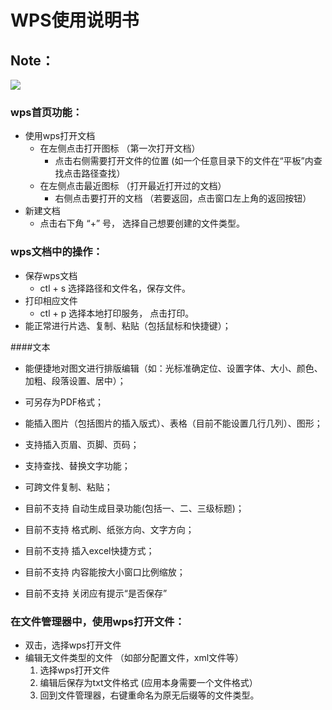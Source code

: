 # WPS使用说明书
## Note：  

![](https://github.com/openthos/community-analysis/blob/master/pic/using-instractions-pic/wps.png)

### wps首页功能：  
- 使用wps打开文档
  - 在左侧点击打开图标   （第一次打开文档）
    - 点击右侧需要打开文件的位置   (如一个任意目录下的文件在“平板”内查找点击路径查找）
  - 在左侧点击最近图标   （打开最近打开过的文档）
    - 右侧点击要打开的文档   （若要返回，点击窗口左上角的返回按钮）
- 新建文档
  - 点击右下角 “+” 号， 选择自己想要创建的文件类型。

### wps文档中的操作：  
- 保存wps文档  
  - ctl + s 选择路径和文件名，保存文件。  
- 打印相应文件  
  - ctl + p 选择本地打印服务， 点击打印。
- 能正常进行片选、复制、粘贴（包括鼠标和快捷键）；

####文本

- 能便捷地对图文进行排版编辑（如：光标准确定位、设置字体、大小、颜色、加粗、段落设置、居中）；
- 可另存为PDF格式；
- 能插入图片（包括图片的插入版式）、表格（目前不能设置几行几列）、图形；
- 支持插入页眉、页脚、页码；
- 支持查找、替换文字功能；
- 可跨文件复制、粘贴；


- 目前不支持 自动生成目录功能(包括一、二、三级标题)；
- 目前不支持 格式刷、纸张方向、文字方向；
- 目前不支持 插入excel快捷方式；
- 目前不支持 内容能按大小窗口比例缩放；
- 目前不支持 关闭应有提示“是否保存”

### 在文件管理器中，使用wps打开文件：  
- 双击，选择wps打开文件  
- 编辑无文件类型的文件   （如部分配置文件，xml文件等）
  1. 选择wps打开文件
  2. 编辑后保存为txt文件格式  (应用本身需要一个文件格式）  
  3. 回到文件管理器，右键重命名为原无后缀等的文件类型。
